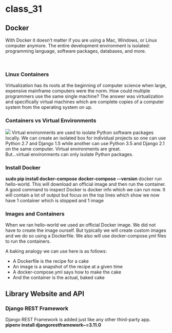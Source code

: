 # class_31
## Docker
With Docker it doesn’t matter if you are using a Mac, Windows, or Linux computer anymore. The entire development environment is isolated: programming language, software packages, databases, and more.

<br>

### Linux Containers

Virtualization has its roots at the beginning of computer science when large, expensive mainframe computers were the norm. How could multiple programmers use the same single machine? The answer was virtualization and specifically virtual machines which are complete copies of a computer system from the operating system on up.
<br>
### Containers vs Virtual Environments
<img src='https://www.backblaze.com/blog/wp-content/uploads/2018/06/bb-bh-VMs-vs.-Containers-3.jpg'/>
Virtual environments are used to isolate Python software packages locally. We can create an isolated box for individual projects so one can use Python 2.7 and Django 1.5 while another can use Python 3.5 and Django 2.1 on the same computer. Virtual environments are great.
<br>
But…virtual environments can only isolate Python packages.

### Install Docker
**sudo pip install docker-compose**
**docker-compose --version**
docker run hello-world. This will download an official image and then run the container.<br>
A good command to inspect Docker is docker info which we can run now. It will contain a lot of output but focus on the top lines which show we now have 1 container which is stopped and 1 image

### Images and Containers
When we ran hello-world we used an official Docker image. We did not have to create the image ourself. But typically we will create custom images and we do so using a Dockerfile. We also will use docker-compose.yml files to run the containers.

A baking analogy we can use here is as follows:

* A Dockerfile is the recipe for a cake
* An image is a snapshot of the recipe at a given time
* A docker-compose.yml says how to make the cake
* And the container is the actual, baked cake

## Library Website and API
### Django REST Framework
Django REST Framework is added just like any other third-party app.
<br> **pipenv install djangorestframework~=3.11.0**
